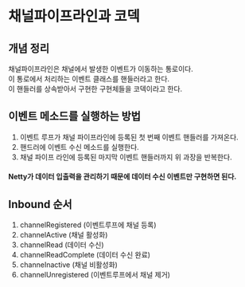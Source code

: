 # 채널파이프라인과 코덱

## 개념 정리
채널파이프라인은 채널에서 발생한 이벤트가 이동하는 통로이다.  
이 통로에서 처리하는 이벤트 클래스를 핸들러라고 한다.  
이 핸들러를 상속받아서 구현한 구현체들을 코덱이라고 한다.  

## 이벤트 메소드를 실행하는 방법
1. 이벤트 루프가 채널 파이프라인에 등록된 첫 번째 이벤트 핸들러를 가져온다.
2. 핸드러에 이벤트 수신 메소드를 실행한다.
3. 채널 파이프 라인에 등록된 마지막 이벤트 핸들러까지 위 과장을 반복한다.
#### Netty가 데이터 입출력을 관리하기 때문에 데이터 수신 이벤트만 구현하면 된다.

## Inbound 순서
1. channelRegistered (이벤트루프에 채널 등록)
2. channelActive (채널 활성화)
3. channelRead (데이터 수신)
4. channelReadComplete (데이터 수신 완료)
5. channeInactive (채널 비활성화)
6. channelUnregistered (이벤트루프에서 채널 제거)


